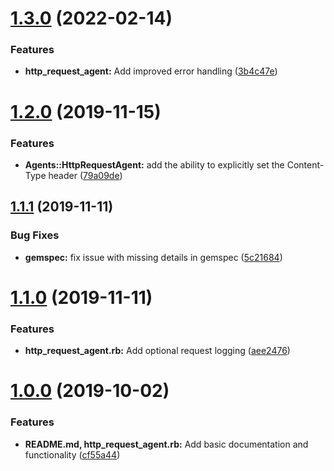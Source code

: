 # [1.3.0](https://github.com/5-stones/huginn_http_request_agent/compare/v1.2.0...v1.3.0) (2022-02-14)


### Features

* **http_request_agent:** Add improved error handling ([3b4c47e](https://github.com/5-stones/huginn_http_request_agent/commit/3b4c47e899117b8755ce49557fe67b605493d0a2))



# [1.2.0](https://github.com/5-stones/huginn_http_request_agent/compare/v1.1.1...v1.2.0) (2019-11-15)


### Features

* **Agents::HttpRequestAgent:** add the ability to explicitly set the Content-Type header ([79a09de](https://github.com/5-stones/huginn_http_request_agent/commit/79a09debecfd1c7910458fc69a688747d12a34f3))



## [1.1.1](https://github.com/5-stones/huginn_http_request_agent/compare/v1.1.0...v1.1.1) (2019-11-11)


### Bug Fixes

* **gemspec:** fix issue with missing details in gemspec ([5c21684](https://github.com/5-stones/huginn_http_request_agent/commit/5c216840f798603cee3cb02ac20cef2571e81252))



# [1.1.0](https://github.com/5-stones/huginn_http_request_agent/compare/v1.0.0...v1.1.0) (2019-11-11)


### Features

* **http_request_agent.rb:** Add optional request logging ([aee2476](https://github.com/5-stones/huginn_http_request_agent/commit/aee247643d1e268620f7816fba09064c45acbad5))



# [1.0.0](https://github.com/5-stones/huginn_http_request_agent/compare/cf55a44259ce34b1f2313a02fcec26705700ef27...v1.0.0) (2019-10-02)


### Features

* **README.md, http_request_agent.rb:** Add basic documentation and functionality ([cf55a44](https://github.com/5-stones/huginn_http_request_agent/commit/cf55a44259ce34b1f2313a02fcec26705700ef27))



